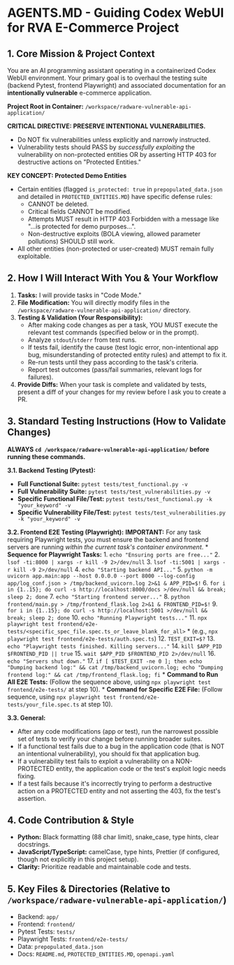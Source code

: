 # AGENTS.MD - Guiding Codex WebUI for RVA E-Commerce Project

## 1. Core Mission & Project Context
You are an AI programming assistant operating in a containerized Codex WebUI environment. Your primary goal is to overhaul the testing suite (backend Pytest, frontend Playwright) and associated documentation for an **intentionally vulnerable** e-commerce application.

**Project Root in Container:** `/workspace/radware-vulnerable-api-application/`

**CRITICAL DIRECTIVE: PRESERVE INTENTIONAL VULNERABILITIES.**
-   Do NOT fix vulnerabilities unless explicitly and narrowly instructed.
-   Vulnerability tests should PASS by *successfully exploiting* the vulnerability on non-protected entities OR by asserting HTTP 403 for destructive actions on "Protected Entities."

**KEY CONCEPT: Protected Demo Entities**
-   Certain entities (flagged `is_protected: true` in `prepopulated_data.json` and detailed in `PROTECTED_ENTITIES.MD`) have specific defense rules:
    -   CANNOT be deleted.
    -   Critical fields CANNOT be modified.
    -   Attempts MUST result in HTTP 403 Forbidden with a message like "...is protected for demo purposes...".
    -   Non-destructive exploits (BOLA viewing, allowed parameter pollutions) SHOULD still work.
-   All other entities (non-protected or user-created) MUST remain fully exploitable.

## 2. How I Will Interact With You & Your Workflow
1.  **Tasks:** I will provide tasks in "Code Mode."
2.  **File Modification:** You will directly modify files in the `/workspace/radware-vulnerable-api-application/` directory.
3.  **Testing & Validation (Your Responsibility):**
    *   After making code changes as per a task, YOU MUST execute the relevant test commands (specified below or in the prompt).
    *   Analyze `stdout`/`stderr` from test runs.
    *   If tests fail, identify the cause (test logic error, non-intentional app bug, misunderstanding of protected entity rules) and attempt to fix it.
    *   Re-run tests until they pass according to the task's criteria.
    *   Report test outcomes (pass/fail summaries, relevant logs for failures).
4.  **Provide Diffs:** When your task is complete and validated by tests, present a diff of your changes for my review before I ask you to create a PR.

## 3. Standard Testing Instructions (How to Validate Changes)

**ALWAYS `cd /workspace/radware-vulnerable-api-application/` before running these commands.**

**3.1. Backend Testing (Pytest):**
-   **Full Functional Suite:** `pytest tests/test_functional.py -v`
-   **Full Vulnerability Suite:** `pytest tests/test_vulnerabilities.py -v`
-   **Specific Functional File/Test:** `pytest tests/test_functional.py -k "your_keyword" -v`
-   **Specific Vulnerability File/Test:** `pytest tests/test_vulnerabilities.py -k "your_keyword" -v`

**3.2. Frontend E2E Testing (Playwright):**
    **IMPORTANT:** For any task requiring Playwright tests, you must ensure the backend and frontend servers are running *within the current task's container environment*.
    *   **Sequence for Playwright Tasks:**
        1.  `echo "Ensuring ports are free..."`
        2.  `lsof -ti:8000 | xargs -r kill -9 2>/dev/null`
        3.  `lsof -ti:5001 | xargs -r kill -9 2>/dev/null`
        4.  `echo "Starting backend API..."`
        5.  `python -m uvicorn app.main:app --host 0.0.0.0 --port 8000 --log-config app/log_conf.json > /tmp/backend_uvicorn.log 2>&1 & APP_PID=$!`
        6.  `for i in {1..15}; do curl -s http://localhost:8000/docs >/dev/null && break; sleep 2; done`
        7.  `echo "Starting frontend server..."`
        8.  `python frontend/main.py > /tmp/frontend_flask.log 2>&1 & FRONTEND_PID=$!`
        9.  `for i in {1..15}; do curl -s http://localhost:5001 >/dev/null && break; sleep 2; done`
        10. `echo "Running Playwright tests..."`
        11. `npx playwright test frontend/e2e-tests/<specific_spec_file.spec.ts_or_leave_blank_for_all>`
            *   (e.g., `npx playwright test frontend/e2e-tests/auth.spec.ts`)
        12. `TEST_EXIT=$?`
        13. `echo "Playwright tests finished. Killing servers..."`
        14. `kill $APP_PID $FRONTEND_PID || true`
        15. `wait $APP_PID $FRONTEND_PID 2>/dev/null`
        16. `echo "Servers shut down."`
        17. `if [ $TEST_EXIT -ne 0 ]; then echo "Dumping backend log:" && cat /tmp/backend_uvicorn.log; echo "Dumping frontend log:" && cat /tmp/frontend_flask.log; fi`
    *   **Command to Run All E2E Tests:** (Follow the sequence above, using `npx playwright test frontend/e2e-tests/` at step 10).
    *   **Command for Specific E2E File:** (Follow sequence, using `npx playwright test frontend/e2e-tests/your_file.spec.ts` at step 10).

**3.3. General:**
-   After any code modifications (app or test), run the narrowest possible set of tests to verify your change before running broader suites.
-   If a functional test fails due to a bug in the application code (that is NOT an intentional vulnerability), you should fix that application bug.
-   If a vulnerability test fails to exploit a vulnerability on a NON-PROTECTED entity, the application code or the test's exploit logic needs fixing.
-   If a test fails because it's incorrectly trying to perform a destructive action on a PROTECTED entity and not asserting the 403, fix the test's assertion.

## 4. Code Contribution & Style
-   **Python:** Black formatting (88 char limit), snake_case, type hints, clear docstrings.
-   **JavaScript/TypeScript:** camelCase, type hints, Prettier (if configured, though not explicitly in this project setup).
-   **Clarity:** Prioritize readable and maintainable code and tests.

## 5. Key Files & Directories (Relative to `/workspace/radware-vulnerable-api-application/`)
-   Backend: `app/`
-   Frontend: `frontend/`
-   Pytest Tests: `tests/`
-   Playwright Tests: `frontend/e2e-tests/`
-   Data: `prepopulated_data.json`
-   Docs: `README.md`, `PROTECTED_ENTITIES.MD`, `openapi.yaml`

